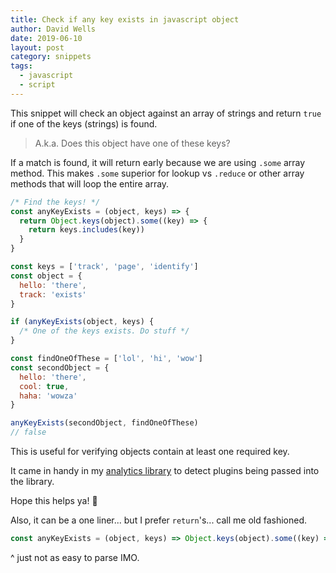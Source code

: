 ```yaml
---
title: Check if any key exists in javascript object
author: David Wells
date: 2019-06-10
layout: post
category: snippets
tags:
  - javascript
  - script
---
```


This snippet will check an object against an array of strings and return `true` if one of the keys (strings) is found.

> A.k.a. Does this object have one of these keys?

If a match is found, it will return early because we are using `.some` array method. This makes `.some` superior for lookup vs `.reduce` or other array methods that will loop the entire array.

```js
/* Find the keys! */
const anyKeyExists = (object, keys) => {
  return Object.keys(object).some((key) => {
    return keys.includes(key))
  }
}

const keys = ['track', 'page', 'identify']
const object = {
  hello: 'there',
  track: 'exists'
}

if (anyKeyExists(object, keys) {
  /* One of the keys exists. Do stuff */
}

const findOneOfThese = ['lol', 'hi', 'wow']
const secondObject = {
  hello: 'there',
  cool: true,
  haha: 'wowza'
}

anyKeyExists(secondObject, findOneOfThese)
// false
```

This is useful for verifying objects contain at least one required key.

It came in handy in my [analytics library](https://www.npmjs.com/package/analytics) to detect plugins being passed into the library.

Hope this helps ya! 🎉

Also, it can be a one liner... but I prefer `return`'s... call me old fashioned.

```js
const anyKeyExists = (object, keys) => Object.keys(object).some((key) => keys.includes(key))
```

^ just not as easy to parse IMO.
